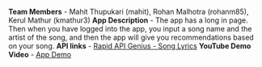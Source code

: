 **Team Members** - Mahit Thupukari (mahit), Rohan Malhotra (rohanm85), Kerul Mathur (kmathur3)
**App Description** - The app has a long in page. Then when you have logged into the app, you input a song name
and the artist of the song, and then the app will give you recommendations based on your song.
**API links** - [Rapid API Genius - Song Lyrics](https://rapidapi.com/Glavier/api/genius-song-lyrics1/)
**YouTube Demo Video** - [App Demo](https://www.loom.com/share/a4457e53b1414f509d5dc568bf681c48?sid=65bed449-d8e4-4ac1-935f-c89f4b255e9e)
